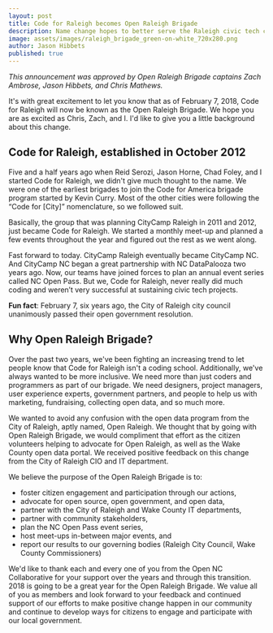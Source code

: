 ```yaml
---
layout: post
title: Code for Raleigh becomes Open Raleigh Brigade
description: Name change hopes to better serve the Raleigh civic tech community
image: assets/images/raleigh_brigade_green-on-white_720x280.png
author: Jason Hibbets
published: true
---
```


*This announcement was approved by Open Raleigh Brigade captains Zach Ambrose, Jason Hibbets, and Chris Mathews.*

It's with great excitement to let you know that as of February 7, 2018, Code for Raleigh will now be known as the Open Raleigh Brigade. We hope you are as excited as Chris, Zach, and I. I'd like to give you a little background about this change.

## Code for Raleigh, established in October 2012

Five and a half years ago when Reid Serozi, Jason Horne, Chad Foley, and I started Code for Raleigh, we didn't give much thought to the name. We were one of the earliest brigades to join the Code for America brigade program started by Kevin Curry. Most of the other cities were following the “Code for [City]” nomenclature, so we followed suit. 

Basically, the group that was planning CityCamp Raleigh in 2011 and 2012, just became Code for Raleigh. We started a monthly meet-up and planned a few events throughout the year and figured out the rest as we went along.

Fast forward to today. CityCamp Raleigh eventually became CityCamp NC. And CityCamp NC began a great partnership with NC DataPalooza two years ago. Now, our teams have joined forces to plan an annual event series called NC Open Pass. But we, Code for Raleigh, never really did much coding and weren’t very successful at sustaining civic tech projects.

**Fun fact**: February 7, six years ago, the City of Raleigh city council unanimously passed their open government resolution. 

## Why Open Raleigh Brigade?

Over the past two years, we've been fighting an increasing trend to let people know that Code for Raleigh isn't a coding school. Additionally, we've always wanted to be more inclusive. We need more than just coders and programmers as part of our brigade. We need designers, project managers, user experience experts, government partners, and people to help us with marketing, fundraising, collecting open data, and so much more.

We wanted to avoid any confusion with the open data program from the City of Raleigh, aptly named, Open Raleigh. We thought that by going with Open Raleigh Brigade, we would compliment that effort as the citizen volunteers helping to advocate for Open Raleigh, as well as the Wake County open data portal. We received positive feedback on this change from the City of Raleigh CIO and IT department.

We believe the purpose of the Open Raleigh Brigade is to:

* foster citizen engagement and participation through our actions,
* advocate for open source, open government, and open data,
* partner with the City of Raleigh and Wake County IT departments, 
* partner with community stakeholders,
* plan the NC Open Pass event series,
* host meet-ups in-between major events, and
* report our results to our governing bodies (Raleigh City Council, Wake County Commissioners)

We'd like to thank each and every one of you from the Open NC Collaborative for your support over the years and through this transition. 2018 is going to be a great year for the Open Raleigh Brigade. We value all of you as members and look forward to your feedback and continued support of our efforts to make positive change happen in our community and continue to develop ways for citizens to engage and participate with our local government.

